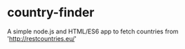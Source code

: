# country-finder
A simple node.js and HTML/ES6 app to fetch countries from 'http://restcountries.eu/'
